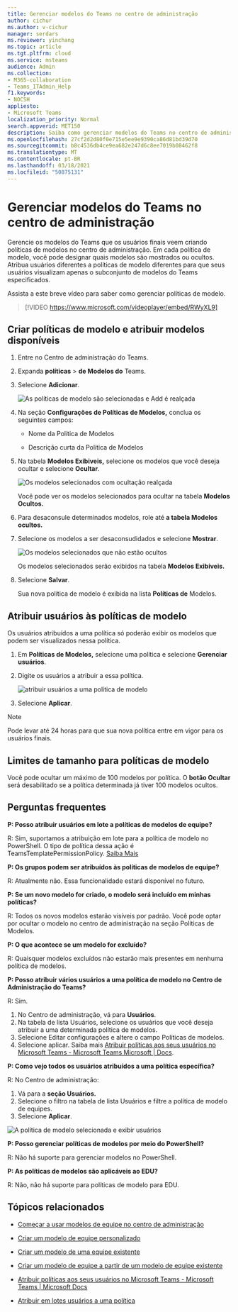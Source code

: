 ```yaml
---
title: Gerenciar modelos do Teams no centro de administração
author: cichur
ms.author: v-cichur
manager: serdars
ms.reviewer: yinchang
ms.topic: article
ms.tgt.pltfrm: cloud
ms.service: msteams
audience: Admin
ms.collection:
- M365-collaboration
- Teams_ITAdmin_Help
f1.keywords:
- NOCSH
appliesto:
- Microsoft Teams
localization_priority: Normal
search.appverid: MET150
description: Saiba como gerenciar modelos do Teams no centro de administração
ms.openlocfilehash: 27cf2d2d80f0e715e5ee9e9390ca86d81bd39d70
ms.sourcegitcommit: b8c4536db4ce9ea682e247d6c8ee7019b08462f8
ms.translationtype: MT
ms.contentlocale: pt-BR
ms.lasthandoff: 03/18/2021
ms.locfileid: "50875131"
---
```

# <a name="manage-teams-templates-in-the-admin-center"></a>Gerenciar modelos do Teams no centro de administração

Gerencie os modelos do Teams que os usuários finais veem criando políticas de modelos no centro de administração. Em cada política de modelo, você pode designar quais modelos são mostrados ou ocultos.
Atribua usuários diferentes a políticas de modelo diferentes para que seus usuários visualizam apenas o subconjunto de modelos do Teams especificados.

Assista a este breve vídeo para saber como gerenciar políticas de modelo.

> [!VIDEO https://www.microsoft.com/videoplayer/embed/RWyXL9]

## <a name="create-template-policies-and-assign-available-templates"></a>Criar políticas de modelo e atribuir modelos disponíveis

1. Entre no Centro de administração do Teams.

2. Expanda **políticas**  >  **de Modelos do** Teams.

3. Selecione **Adicionar**.

    ![As políticas de modelo são selecionadas e Add é realçada](media/template-policies-1.png)

1. Na seção **Configurações de Políticas de Modelos,** conclua os seguintes campos:

    - Nome da Política de Modelos

    - Descrição curta da Política de Modelos

2. Na tabela **Modelos Exibiveis,** selecione os modelos que você deseja ocultar e selecione **Ocultar**.

    ![Os modelos selecionados com ocultação realçada](media/template-policies-2.png)

    Você pode ver os modelos selecionados para ocultar na tabela **Modelos Ocultos.**

1. Para desaconsule determinados modelos, role até **a tabela Modelos ocultos.**

2. Selecione os modelos a ser desaconsudidados e selecione **Mostrar**.

   ![Os modelos selecionados que não estão ocultos](media/template-policies-3.png)

   Os modelos selecionados serão exibidos na tabela **Modelos Exibiveis.**
3. Selecione **Salvar**.

   Sua nova política de modelo é exibida na lista **Políticas de** Modelos.

## <a name="assign-users-to-the-template-policies"></a>Atribuir usuários às políticas de modelo

Os usuários atribuídos a uma política só poderão exibir os modelos que podem ser visualizados nessa política.

1. Em **Políticas de Modelos,** selecione uma política e selecione **Gerenciar usuários**.

2. Digite os usuários a atribuir a essa política.

   ![atribuir usuários a uma política de modelo](media/template-policies-4.png)

3. Selecione **Aplicar**.

> [!Note]
> Pode levar até 24 horas para que sua nova política entre em vigor para os usuários finais.

## <a name="size-limits-for-template-policies"></a>Limites de tamanho para políticas de modelo

Você pode ocultar um máximo de 100 modelos por política. O **botão Ocultar** será desabilitado se a política determinada já tiver 100 modelos ocultos.

## <a name="frequently-asked-questions"></a>Perguntas frequentes

**P: Posso atribuir usuários em lote a políticas de modelos de equipe?**
  
R: Sim, suportamos a atribuição em lote para a política de modelo no PowerShell. O tipo de política dessa ação é TeamsTemplatePermissionPolicy. [Saiba Mais](https://docs.microsoft.com/powershell/module/teams/new-csbatchpolicyassignmentoperation)

**P: Os grupos podem ser atribuídos às políticas de modelos de equipe?**

R: Atualmente não. Essa funcionalidade estará disponível no futuro.

**P: Se um novo modelo for criado, o modelo será incluído em minhas políticas?**

R: Todos os novos modelos estarão visíveis por padrão. Você pode optar por ocultar o modelo no centro de administração na seção Políticas de Modelos.

**P: O que acontece se um modelo for excluído?**

R: Quaisquer modelos excluídos não estarão mais presentes em nenhuma política de modelos.

**P: Posso atribuir vários usuários a uma política de modelo no Centro de Administração do Teams?**

R: Sim.

1. No Centro de administração, vá para **Usuários**.
1. Na tabela de lista Usuários, selecione os usuários que você deseja atribuir a uma determinada política de modelos.
1. Selecione Editar configurações e altere o campo Políticas de modelos.
1. Selecione aplicar.
   Saiba mais [Atribuir políticas aos seus usuários no Microsoft Teams - Microsoft Teams Microsoft \| Docs](https://docs.microsoft.com/microsoftteams/assign-policies#assign-a-policy-to-a-batch-of-users).

**P: Como vejo todos os usuários atribuídos a uma política específica?**

R: No Centro de administração:

1. Vá para a **seção Usuários.**
2. Selecione o filtro na tabela de lista Usuários e filtre a política de modelo de equipes.
3. Selecione **Aplicar**.

![A política de modelo selecionada e exibir usuários](media/template-policies-5.png)

**P: Posso gerenciar políticas de modelos por meio do PowerShell?**

R: Não há suporte para gerenciar modelos no PowerShell.

**P: As políticas de modelos são aplicáveis ao EDU?**

R: Não, não há suporte para políticas de modelo para EDU.

## <a name="related-topics"></a>Tópicos relacionados

- [Começar a usar modelos de equipe no centro de administração](https://docs.microsoft.com/MicrosoftTeams/get-started-with-teams-templates-in-the-admin-console)

- [Criar um modelo de equipe personalizado](https://docs.microsoft.com/MicrosoftTeams/create-a-team-template)

- [Criar um modelo de uma equipe existente](https://docs.microsoft.com/MicrosoftTeams/create-template-from-existing-team)

- [Criar um modelo de equipe a partir de um modelo de equipe existente](https://docs.microsoft.com/MicrosoftTeams/create-template-from-existing-template)

- [Atribuir políticas aos seus usuários no Microsoft Teams - Microsoft Teams \| Microsoft Docs](https://docs.microsoft.com/microsoftteams/assign-policies)

- [Atribuir em lotes usuários a uma política](https://docs.microsoft.com/powershell/module/teams/new-csbatchpolicyassignmentoperation)
